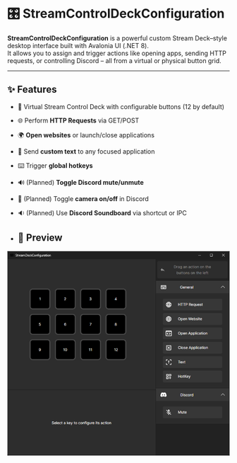 # 🎛️ StreamControlDeckConfiguration

**StreamControlDeckConfiguration** is a powerful custom Stream Deck–style desktop interface built with Avalonia UI (.NET 8).  
It allows you to assign and trigger actions like opening apps, sending HTTP requests, or controlling Discord – all from a virtual or physical button grid.

---

## ✨ Features

- 🔘 Virtual Stream Control Deck with configurable buttons (12 by default)
- 🌐 Perform **HTTP Requests** via GET/POST
- 🌍 **Open websites** or launch/close applications
- 📝 Send **custom text** to any focused application
- ⌨️ Trigger **global hotkeys**
- 🔊 (Planned) **Toggle Discord mute/unmute**
- 🎥 (Planned) Toggle **camera on/off** in Discord
- 🔉 (Planned) Use **Discord Soundboard** via shortcut or IPC

- ## 📸 Preview

<p align="center">
  <img src="./Assets/ApplicationPreview.png" alt="StreamControlDeck UI">
</p>
